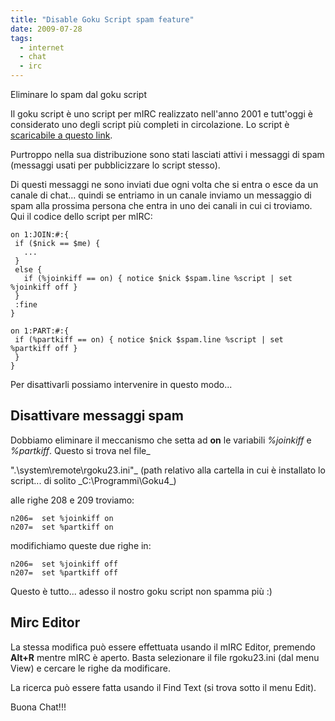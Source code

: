 ```yaml
---
title: "Disable Goku Script spam feature"
date: 2009-07-28
tags:
  - internet
  - chat
  - irc
---
```

Eliminare lo spam dal goku script

Il goku script è uno script per mIRC realizzato nell'anno 2001 e tutt'oggi è considerato uno degli script più completi in circolazione. Lo script è [scaricabile a questo link](/timeline/goku-script/).

Purtroppo nella sua distribuzione sono stati lasciati attivi i messaggi di spam (messaggi usati per pubblicizzare lo script stesso).

Di questi messaggi ne sono inviati due ogni volta che si entra o esce da un canale di chat... quindi se entriamo in un canale inviamo un messaggio di spam alla prossima persona che entra in uno dei canali in cui ci troviamo. Qui il codice dello script per mIRC:

<!-- truncate -->

```shell
on 1:JOIN:#:{
 if ($nick == $me) {
   ...
 }
 else {
   if (%joinkiff == on) { notice $nick $spam.line %script | set %joinkiff off }
 }
 :fine
}

on 1:PART:#:{
 if (%partkiff == on) { notice $nick $spam.line %script | set %partkiff off }
 }
}
```

Per disattivarli possiamo intervenire in questo modo...

## Disattivare messaggi spam

Dobbiamo eliminare il meccanismo che setta ad **on** le variabili _%joinkiff_ e _%partkiff_. Questo si trova nel file_

".\system\remote\rgoku23.ini"_ (path relativo alla cartella in cui è installato lo script... di solito _C:\Programmi\Goku4\_)

alle righe 208 e 209 troviamo:

```
n206=  set %joinkiff on
n207=  set %partkiff on
```

modifichiamo queste due righe in:

```
n206=  set %joinkiff off
n207=  set %partkiff off
```

Questo è tutto... adesso il nostro goku script non spamma più :)

## Mirc Editor

La stessa modifica può essere effettuata usando il mIRC Editor, premendo **Alt+R** mentre mIRC è aperto. Basta selezionare il file rgoku23.ini (dal menu View) e cercare le righe da modificare.

La ricerca può essere fatta usando il Find Text (si trova sotto il menu Edit).

Buona Chat!!!
